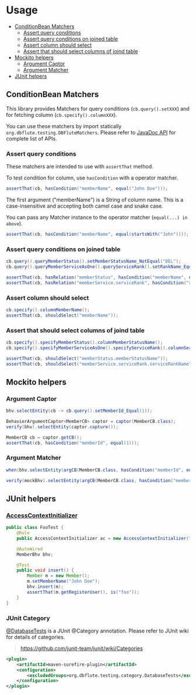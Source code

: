 Usage
=====

- [ConditionBean Matchers](#cbmatchers)
	- [Assert query conditions](#querymatcher)
	- [Assert query conditions on joined table](#foreignquerymatcher)
	- [Assert column should select](#specifymatcher)
	- [Assert that should select columns of joind table](#foreignspecifymatcher)
- [Mockito helpers](#mockitohelpers)
	- [Argument Captor](#argumentcaptor)
	- [Argument Matcher](#argumentmatcher)
- [JUnit helpers](#junithelpers)

<a name="cbmatchers"></a>ConditionBean Matchers
----------------------

This library provides Matchers for query conditions (`cb.query().setXXX`)
and for fetching column (`cb.specify().columnXXX`).

You can use these matchers by import statically `org.dbflute.testing.DBFluteMatchers`.
Please refer to [JavaDoc API](v2/apidocs/org/dbflute/testing/DBFluteMatchers.html)
for complete list of APIs.

### <a name="querymatcher"></a>Assert query conditions

These matchers are intended to use with `assertThat` method.

To test condition for column, use `hasCondition` with a operator matcher.

```java
assertThat(cb, hasCondition("memberName", equal("John Doe")));
```

The first argument ("memberName") is a String of column name. This is a case-insensitive and accepting both camel case and snake case.

You can pass any Matcher instance to the operator matcher (`equal(...) in above`).


```java
assertThat(cb, hasCondition("memberName", equal(startsWith("John"))));
```


### <a name="foreignquerymatcher"></a>Assert query conditions on joined table

```java
cb.query().queryMemberStatus().setMemberStatusName_NotEqual("DEL");
cb.query().queryMemberServiceAsOne().queryServiceRank().setRankName_Equal("VIP");

assertThat(cb, hasRelation("memberStatus", hasCondition("memberName", notEqual("DEL"))));
assertThat(cb, hasRelation("memberService.serviceRank", hasCondition("rankName", equal("ACT"))));
```

### <a name="specifymatcher"></a>Assert column should select

```java
cb.specify().columnMemberName();
assertThat(cb, shouldSelect("memberName"));
```

### <a name="foreignspecifymatcher"></a>Assert that should select columns of joind table

```java
cb.specify().specifyMemberStatus().columnMemberStatusName();
cb.specify().specifyMemberServiceAsOne().specifyServiceRank().columnServiceRankName();

assertThat(cb, shouldSelect("memberStatus.memberStatusName"));
assertThat(cb, shouldSelect("memberService.serviceRank.serviceRankName"));
```


<a name="mockitohelpers"></a>Mockito helpers
-----------------------------------------------

### <a name="argumentcaptor"></a>Argument Captor

```java
bhv.selectEntity(cb -> cb.query().setMemberId_Equal(1));

BehaviorArgumentCaptor<MemberCB> captor = captor(MemberCB.class);
verify(bhv).selectEntity(captor.capture());

MemberCB cb = captor.getCB();
assertThat(cb, hasCondition("memberId", equal(1)));
```


### <a name="argumentmatcher"></a>Argument Matcher

```java
when(bhv.selectEntity(argCB(MemberCB.class, hasCondition("memberId", equal(1))))).thenReturn(fixture);

verify(mockBhv).selectEntity(argCB(MemberCB.class, hasCondition("memberId", equal(1))));
```

<a name="junithelpers"></a>JUnit helpers
----------------------------------------

### [AccessContextInitializer](v2/apidocs/org/dbflute/testing/rule/AccessContextInitializer.html)

```java
public class FooTest {
    @Rule
    public AccessContextInitializer ac = new AccessContextInitializer("foo");

    @AutoWired
    MemberBhv bhv;

    @Test
    public void insert() {
        Member m = new Member();
        m.setMemberName("John Doe");
        bhv.insert(m);
        assertThat(m.getRegisterUser(), is("foo"));
    }
}
```


### JUnit Category


[@DatabaseTests](v2/apidocs/org/dbflute/testing/category/DatabaseTests.html) is
a JUnit @Category annotation.
Please refer to JUnit wiki for details of categories.

> https://github.com/junit-team/junit/wiki/Categories

```xml
<plugin>
	<artifactId>maven-surefire-plugin</artifactId>
	<configuration>
		<excludedGroups>org.dbflute.testing.category.DatabaseTests</excludedGroups>
	</configuration>
</plugin>
```
